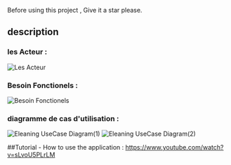 Before using this project , Give it a star please.
## description
### les Acteur :
![Les Acteur](https://user-images.githubusercontent.com/67444164/147373604-dd847b1f-22fd-447f-948d-781dbe37bfd4.PNG)
### Besoin Fonctionels : 
![Besoin Fonctionels](https://user-images.githubusercontent.com/67444164/147373605-8bc2e453-0df0-4e7c-8778-6acdc5d5db17.PNG)
### diagramme de cas d'utilisation : 
![Eleaning UseCase Diagram(1)](https://user-images.githubusercontent.com/67444164/147373606-d7a8acbb-579f-4193-8287-e8852d6615bf.PNG)
![Eleaning UseCase Diagram(2)](https://user-images.githubusercontent.com/67444164/147373603-61b999eb-4b08-4212-9ad8-66d1ba8fd8b1.PNG)

##Tutorial - How to use the application : 
https://www.youtube.com/watch?v=sLvoU5PLrLM

